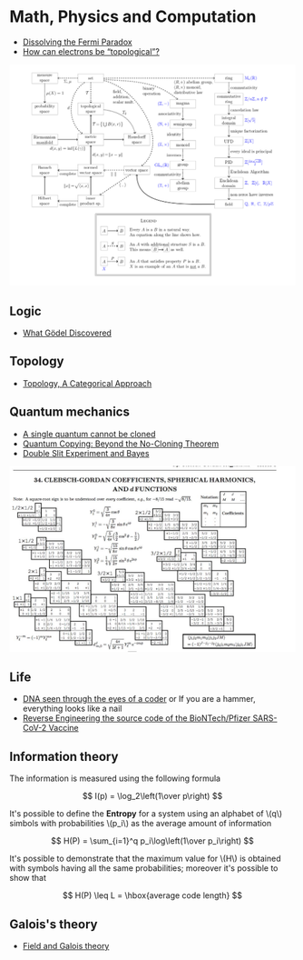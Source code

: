 # Math, Physics and Computation

 - [Dissolving the Fermi Paradox](https://aleph.se/andart2/space/seti/dissolving-the-fermi-paradox/)
 - [How can electrons be “topological”?](https://gravityandlevity.wordpress.com/2020/07/14/how-can-electrons-be-topological/)

![](images/spaces.png)

## Logic

 - [What Gödel Discovered](https://stopa.io/post/269)

## Topology

 - [Topology, A Categorical Approach](https://topology.mitpress.mit.edu/)

## Quantum mechanics

 - [A single quantum cannot be cloned](https://www.nature.com/articles/299802a0)
 - [Quantum Copying: Beyond the No-Cloning Theorem](https://arxiv.org/abs/quant-ph/9607018)
 - [Double Slit Experiment and Bayes](https://www.yulingyao.com/blog/2019/double-slit/)

![](images/clebsch-gordan.jpeg)

## Life

 - [DNA seen through the eyes of a coder](https://berthub.eu/amazing-dna/) or If you are a hammer, everything looks like a nail
 - [Reverse Engineering the source code of the BioNTech/Pfizer SARS-CoV-2 Vaccine](https://berthub.eu/articles/posts/reverse-engineering-source-code-of-the-biontech-pfizer-vaccine/)

## Information theory

The information is measured using the following formula

$$
I(p) = \log_2\left(1\over p\right)
$$

It's possible to define the **Entropy** for a system using an alphabet of \\(q\\)
simbols with probabilities \\(p_i\\) as the average amount of information

$$
H(P) = \sum_{i=1}^q p_i\log\left(1\over p_i\right)
$$

It's possible to demonstrate that the maximum value for \\(H\\) is obtained with
symbols having all the same probabilities; moreover it's possible to show that

$$
H(P) \leq L = \hbox{average code length}
$$

## Galois's theory

 - [Field and Galois theory](http://www.math.clemson.edu/~macaule/classes/f21_math4120/slides/math4120_slides_section6_h.pdf)
